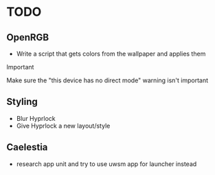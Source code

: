 # TODO

## OpenRGB

- Write a script that gets colors from the wallpaper and applies them

> [!IMPORTANT]
> Make sure the "this device has no direct mode" warning isn't important

## Styling 
- Blur Hyprlock 
- Give Hyprlock a new layout/style

## Caelestia
- research app unit and try to use uwsm app for launcher instead 